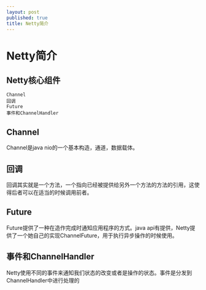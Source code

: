 ```yaml
---
layout: post
published: true
title: Netty简介
---
```

# Netty简介

## Netty核心组件

    Channel
    回调
    Future
    事件和ChannelHandler

## Channel

Channel是java nio的一个基本构造，通道，数据载体。

## 回调

回调其实就是一个方法，一个指向已经被提供给另外一个方法的方法的引用，这使得后者可以在适当的时候调用前者。

## Future

Future提供了一种在造作完成时通知应用程序的方式。java api有提供，Netty提供了一个她自己的实现ChannelFuture，用于执行异步操作的时候使用。

## 事件和ChannelHandler

Netty使用不同的事件来通知我们状态的改变或者是操作的状态。事件是分发到ChannelHandler中进行处理的

